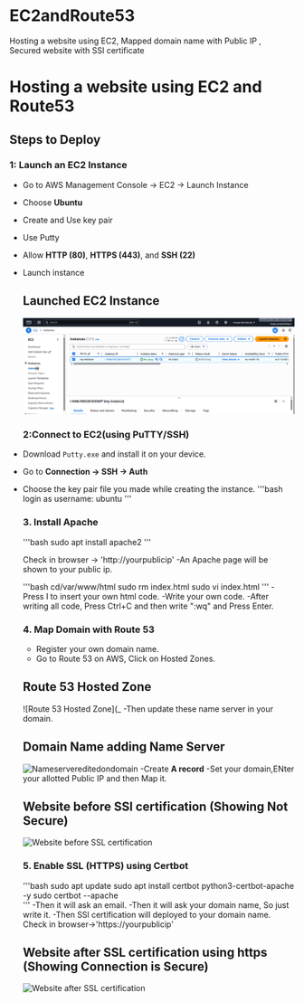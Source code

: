 # EC2andRoute53
Hosting a website using EC2, Mapped domain name with Public IP , Secured website with SSI certificate
# Hosting a website using EC2 and Route53
## Steps to Deploy
### 1: Launch an EC2 Instance
- Go to AWS Management Console -> EC2 -> Launch Instance
- Choose **Ubuntu**
- Create and Use key pair
- Use Putty
- Allow **HTTP (80)**, **HTTPS (443)**, and **SSH (22)**
- Launch instance
  ## Launched EC2 Instance
  ![EC2 Instance](https://github.com/RiyaRiya184/EC2andRoute53/blob/e9fd8d2a98563e5169c16194aaab8aca6df9aa03/CLOUD%201.png) 


  ### 2:Connect to EC2(using PuTTY/SSH)
 - Download `Putty.exe` and install it on your device.
- Go to **Connection → SSH → Auth**
- Choose the key pair file you made while creating the instance.
  '''bash
  login as username: ubuntu
  '''




   ### 3. Install Apache
  '''bash
  sudo apt install apache2
  '''

  Check in browser -> 'http://yourpublicip'
  -An Apache page will be shown to your public ip.

  '''bash
  cd/var/www/html
  sudo rm index.html
  sudo vi index.html
  '''
  -Press I to insert your own html code.
  -Write your own code.
  -After writing all code, Press Ctrl+C and then write ":wq" and Press Enter.


  ### 4. Map Domain with Route 53
  - Register your own domain name.
  - Go to Route 53 on AWS, Click on Hosted Zones.
  ## Route 53 Hosted Zone
  ![Route 53 Hosted Zone](_
  -Then update these name server in your domain.
  ## Domain Name adding Name Server
  ![Nameservereditedondomain]()
  -Create **A record**
  -Set your domain,ENter your allotted Public IP and then Map it.
  ## Website before SSl certification (Showing Not Secure)
  ![Website before SSL certification]()
  

  ### 5. Enable SSL (HTTPS) using Certbot
  '''bash
  sudo apt update
  sudo apt install certbot python3-certbot-apache -y
  sudo certbot --apache\
  '''
  -Then it will ask an email.
  -Then it will ask your domain name, So just write it.
  -Then SSl certification will deployed to your domain name.
   Check in browser->'https://yourpublicip'

  ## Website after SSL certification using https (Showing Connection is Secure)
  ![Website after SSL certification ]()
